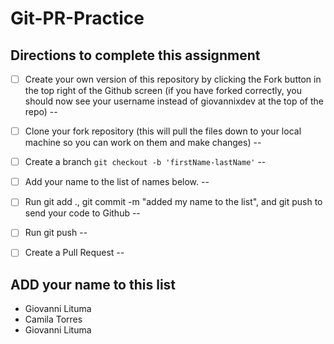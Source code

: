 # Git-PR-Practice

## Directions to complete this assignment

- [ ] Create your own version of this repository by clicking the Fork button in the top right of the Github screen (if you have forked correctly, you should now see your username instead of giovannixdev at the top of the repo)
--
- [ ] Clone your fork repository (this will pull the files down to your local machine so you can work on them and make changes)
--
- [ ] Create a branch `git checkout -b 'firstName-lastName'`
--
- [ ] Add your name to the list of names below.
--
- [ ] Run git add ., git commit -m "added my name to the list", and git push to send your code to Github
--
- [ ] Run git push 
--
- [ ] Create a Pull Request
--


## ADD your name to this list

- Giovanni Lituma
- Camila Torres
- Giovanni Lituma

